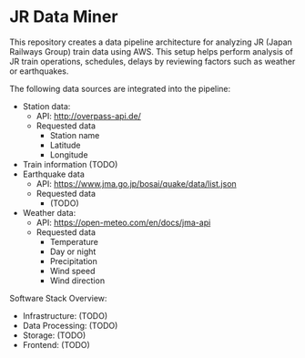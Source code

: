 # JR Data Miner

This repository creates a data pipeline architecture for analyzing JR (Japan Railways Group) train data using AWS. This setup helps perform analysis of JR train operations, schedules, delays by reviewing factors such as weather or earthquakes.

The following data sources are integrated into the pipeline:

-   Station data:
    -   API: http://overpass-api.de/
    -   Requested data
        -   Station name
        -   Latitude
        -   Longitude
-   Train information (TODO)
-   Earthquake data
    -   API: https://www.jma.go.jp/bosai/quake/data/list.json
    -   Requested data
        -   (TODO)
-   Weather data:
    -   API: https://open-meteo.com/en/docs/jma-api
    -   Requested data
        -   Temperature
        -   Day or night
        -   Precipitation
        -   Wind speed
        -   Wind direction

Software Stack Overview:

-   Infrastructure: (TODO)
-   Data Processing: (TODO)
-   Storage: (TODO)
-   Frontend: (TODO)
